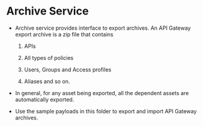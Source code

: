 # Archive Service

* Archive service provides interface to export archives. An API Gateway export archive is a zip file that contains

  1. APIs

  2. All types of policies

  3. Users, Groups and Access profiles

  4. Aliases and so on.

* In general, for any asset being exported, all the dependent assets are automatically exported.

* Use the sample payloads in this folder to export and import API Gateway archives. 